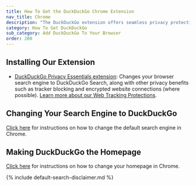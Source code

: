 ```yaml
---
title: How To Get the DuckDuckGo Chrome Extension
nav_title: Chrome
description: "The DuckDuckGo extension offers seamless privacy protection for your browser: tracker blocking, cookie protection, private search, email protection, and more."
category: How To Get DuckDuckGo
sub_category: Add DuckDuckGo To Your Browser
order: 200
---
```


## Installing Our Extension

-   [DuckDuckGo Privacy Essentials extension](https://chrome.google.com/webstore/detail/duckduckgo-for-chrome/bkdgflcldnnnapblkhphbgpggdiikppg): Changes your browser search engine to DuckDuckGo Search, along with other privacy benefits such as tracker blocking and encrypted website connections (where possible). <a href="{{ site.baseurl }}/privacy/web-tracking-protections/">Learn more about our Web Tracking Protections</a>.

## Changing Your Search Engine to DuckDuckGo

[Click here](https://support.google.com/chrome/answer/95426?hl=en&co=GENIE.Platform%3DDesktop) for instructions on how to change the default search engine in Chrome.

## Making DuckDuckGo the Homepage

[Click here](https://support.google.com/chrome/answer/95314?hl=en&co=GENIE.Platform=Desktop) for instructions on how to change your homepage in Chrome.

{% include default-search-disclaimer.md %}
